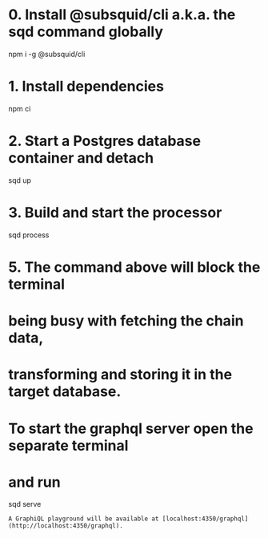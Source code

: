 # 0. Install @subsquid/cli a.k.a. the sqd command globally
npm i -g @subsquid/cli

# 1. Install dependencies
npm ci

# 2. Start a Postgres database container and detach
sqd up

# 3. Build and start the processor
sqd process

# 5. The command above will block the terminal
#    being busy with fetching the chain data, 
#    transforming and storing it in the target database.
#
#    To start the graphql server open the separate terminal
#    and run
sqd serve
```
A GraphiQL playground will be available at [localhost:4350/graphql](http://localhost:4350/graphql).
